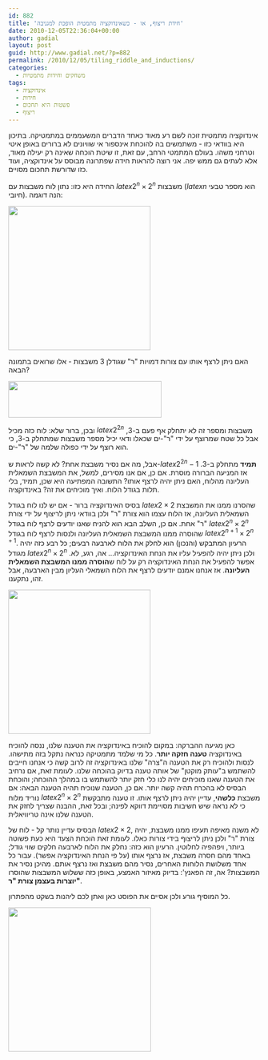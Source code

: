 ```yaml
---
id: 882
title: 'חידת ריצוף, או - כשאינדוקציה מתמטית הופכת למגניבה'
date: 2010-12-05T22:36:04+00:00
author: gadial
layout: post
guid: http://www.gadial.net/?p=882
permalink: /2010/12/05/tiling_riddle_and_inductions/
categories:
  - משחקים וחידות מתמטיות
tags:
  - אינדוקציה
  - חידות
  - פשטות היא תחכום
  - ריצוף
---
```

אינדוקציה מתמטית זוכה לשם רע מאוד כאחד הדברים המשעממים במתמטיקה. בתיכון היא בוודאי כזו - משתמשים בה להוכחת אינספור אי שוויונים לא ברורים באופן איטי וטרחני משהו. בעולם המתמטי הרחב, עם זאת, זו שיטת הוכחה שאינה רק יעילה מאוד, אלא לעתים גם ממש יפה. אני רוצה להראות חידה שפתרונה מבוסס על אינדוקציה, ועוד כזו שדורשת תחכום מסויים.

החידה היא כזו: נתון לוח משבצות עם $latex 2^{n}\times2^{n}$ משבצות ($latex n$ הוא מספר טבעי חיובי). הנה דוגמה:

[<img class="alignnone size-full wp-image-884" title="board" src="http://www.gadial.net/wp-content/uploads/2010/12/board.png" alt="" width="284" height="288" />](http://www.gadial.net/wp-content/uploads/2010/12/board.png)

האם ניתן לרצף אותו עם צורות דמויות "ר" שגודלן 3 משבצות - אלו שרואים בתמונה הבאה?

[<img class="alignnone size-full wp-image-885" title="tiles" src="http://www.gadial.net/wp-content/uploads/2010/12/tiles.png" alt="" width="306" height="73" />](http://www.gadial.net/wp-content/uploads/2010/12/tiles.png)

ובכן, ברור שלא: לוח כזה מכיל $latex 2^{2n}$ משבצות ומספר זה לא יתחלק אף פעם ב-3, אבל כל שטח שמרוצף על ידי "ר"-ים שכאלו ודאי יכיל מספר משבצות שמתחלק ב-3, כי הוא רוצף על ידי כפולה שלמה של "ר"-ים.

אבל, מה אם נסיר משבצת אחת? לא קשה לראות ש-$latex 2^{2n}-1$ **תמיד** מתחלק ב-3. אז המניעה הברורה מוסרת. אם כן, אם אנו מסירים, למשל, את המשבצת השמאלית העליונה מהלוח, האם ניתן יהיה לרצף אותו? התשובה המפתיעה היא שכן, תמיד, בלי תלות בגודל הלוח. ואיך מוכיחים את זה? באינדוקציה.

בסיס האינדוקציה ברור - אם יש לנו לוח בגודל $latex 2\times2$ שהסרנו ממנו את המשבצת השמאלית העליונה, אז הלוח עצמו הוא צורת "ר" ולכן בוודאי ניתן לריצוף על ידי צורת "ר" אחת. אם כן, השלב הבא הוא להניח שאנו יודעים לרצף לוח בגודל $latex 2^{n}\times2^{n}$ שהוסרה ממנו המשבצת השמאלית העליונה ולנסות לרצף לוח בגודל $latex 2^{n+1}\times2^{n+1}$. הרעיון המתבקש (והנכון) הוא לחלק את הלוח לארבעה רבעים; כל רבע כזה יהיה מגודל $latex 2^{n}\times2^{n}$ ולכן ניתן יהיה להפעיל עליו את הנחת האינדוקציה&#8230; אה, רגע, לא. אפשר להפעיל את הנחת האינדוקציה רק על לוח ש**הוסרה ממנו המשבצת השמאלית העליונה**. אז אנחנו אמנם יודעים לרצף את הלוח השמאלי העליון מבין הארבעה, אבל זהו, נתקענו.

[<img class="alignnone size-full wp-image-886" title="board_divided" src="http://www.gadial.net/wp-content/uploads/2010/12/board_divided.png" alt="" width="284" height="288" />](http://www.gadial.net/wp-content/uploads/2010/12/board_divided.png)

כאן מגיעה ההברקה: במקום להוכיח באינדוקציה את הטענה שלנו, ננסה להוכיח באינדוקציה **טענה חזקה יותר**. כל מי שלמד מתמטיקה כנראה נתקל בזה מתישהו. לנסות ולהוכיח רק את הטענה ה"צרה" שלנו באינדוקציה זה לרוב קשה כי אנחנו חייבים להשתמש ב"עותק מוקטן" של אותה טענה בדיוק בהוכחה שלנו. לעומת זאת, אם נרחיב את הטענה שאנו מוכיחים יהיה לנו כלי חזק יותר להשתמש בו במהלך ההוכחה; והוכחת הבסיס לא בהכרח תהיה קשה יותר. אם כן, הטענה שנוכיח תהיה הטענה הבאה: אם נוריד מלוח $latex 2^{n}\times2^{n}$ משבצת **כלשהי**, עדיין יהיה ניתן לרצף אותו. זו טענה מתבקשת כי לא נראה שיש חשיבות מסויימת דווקא לפינה; ובכל זאת, ההבנה שצריך לחזק את הטענה שלנו אינה טריוויאלית.

הבסיס עדיין נותר קל - לוח של $latex 2\times2$, לא משנה מאיפה תעיפו ממנו משבצת, יהיה צורת "ר" ולכן ניתן לריצוף בידי צורות כאלו. לעומת זאת הוכחת הצעד היא כעת פשוטה ביותר, ויפהפיה לחלוטין. הרעיון הוא כזה: נחלק את הלוח לארבעה חלקים שווי גודל; באחד מהם חסרה משבצת, אז נרצף אותו (על פי הנחת האינדוקציה אפשר). עבור כל אחד משלושת הלוחות האחרים, נסיר מהם משבצת ואז נרצף אותם. מהיכן נסיר את המשבצות? אה, זה הפאנץ': בדיוק מאיזור האמצע, באופן כזה ששלוש המשבצות שהוסרו **יוצרות בעצמן צורת "ר"**.

כל המוסיף גורע ולכן אסיים את הפוסט כאן ואתן לכם ליהנות בשקט מהפתרון.

[<img class="alignnone size-full wp-image-887" title="solution" src="http://www.gadial.net/wp-content/uploads/2010/12/solution.png" alt="" width="285" height="288" />](http://www.gadial.net/wp-content/uploads/2010/12/solution.png)
